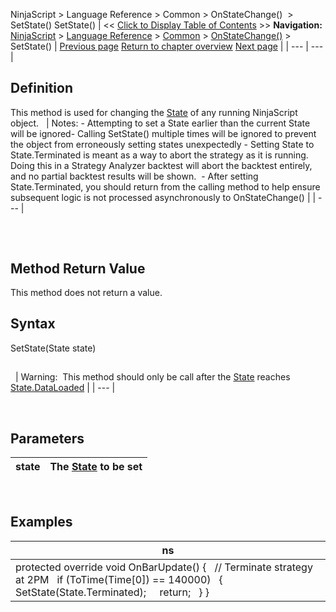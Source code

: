 ﻿
NinjaScript \> Language Reference \> Common \> OnStateChange()  \> SetState()
SetState() 
| \<\< [Click to Display Table of Contents](setstate.md) \>\> **Navigation:**     [NinjaScript](ninjascript-1.md) \> [Language Reference](language_reference_wip-1.md) \> [Common](common-1.md) \> [OnStateChange()](onstatechange-1.md) \> SetState() | [Previous page](onstatechange-1.md) [Return to chapter overview](onstatechange-1.md) [Next page](state-1.md) |
| --- | --- |
## Definition
This method is used for changing the [State](state-1.md) of any running NinjaScript object.
 
| Notes: - Attempting to set a State earlier than the current State will be ignored- Calling SetState() multiple times will be ignored to prevent the object from erroneously setting states unexpectedly - Setting State to State.Terminated is meant as a way to abort the strategy as it is running. Doing this in a Strategy Analyzer backtest will abort the backtest entirely, and no partial backtest results will be shown.  - After setting State.Terminated, you should return from the calling method to help ensure subsequent logic is not processed asynchronously to OnStateChange() |
| --- |

## 
 
## Method Return Value
This method does not return a value.
## 
## 
## Syntax
SetState(State state)
## 
 
| Warning:  This method should only be call after the [State](state-1.md) reaches [State.DataLoaded](state-1.md) |
| --- |

 
## 
## Parameters
| state | The [State](state-1.md) to be set |
| --- | --- |

 
## Examples
| ns |
| --- |
| protected override void OnBarUpdate() {    // Terminate strategy at 2PM    if (ToTime(Time\[0]) \=\= 140000)    {      SetState(State.Terminated);      return;    } } |
